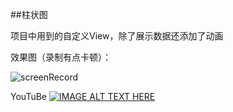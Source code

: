 ##柱状图

项目中用到的自定义View，除了展示数据还添加了动画

效果图（录制有点卡顿）：

![screenRecord](https://raw.githubusercontent.com/lylwo317/BarChart/master/screenRecord/device-2016-04-14-000309_26-124.gif)

YouTuBe
[![IMAGE ALT TEXT HERE](https://img.youtube.com/vi/QfVkiu8kZgs/3.jpg)](https://www.youtube.com/watch?v=QfVkiu8kZgs)
